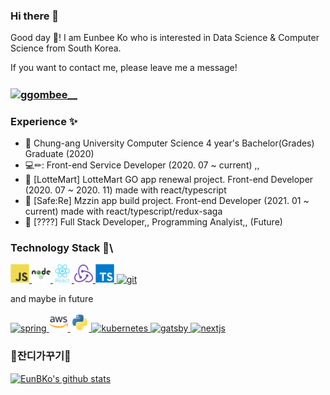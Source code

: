 ### Hi there 👋

Good day 🙂! 
I am Eunbee Ko who is interested in Data Science & Computer Science from South Korea.

If you want to contact me, please leave me a message!
<h3>
<a href="https://instagram.com/ggombee__" target="blank"><img align="center" src="https://cdn.jsdelivr.net/npm/simple-icons@3.0.1/icons/instagram.svg" alt="ggombee__" height="20" width="20" /></a>
</h3>
   
   
   
### Experience ✨

- :school: Chung-ang University Computer Science 4 year's Bachelor(Grades) Graduate (2020)
- 💻✏: Front-end Service Developer (2020. 07 ~ current) ,,
- :office: [LotteMart] LotteMart GO app renewal project. Front-end Developer (2020. 07 ~ 2020. 11)
made with react/typescript
- :office: [Safe:Re] Mzzin app build project. Front-end Developer (2021. 01 ~ current)
made with react/typescript/redux-saga
- :office: [????] Full Stack Developer,, Programming Analyist,, (Future)
   
   
   

### Technology Stack 🔭\
<p align="left">  
  <a href="https://developer.mozilla.org/en-US/docs/Web/JavaScript" target="_blank"> 
    <img src="https://raw.githubusercontent.com/devicons/devicon/master/icons/javascript/javascript-original.svg" alt="javascript" width="30" height="30"/> 
  </a> 
  <a href="https://nodejs.org" target="_blank"> 
    <img src="https://raw.githubusercontent.com/devicons/devicon/master/icons/nodejs/nodejs-original-wordmark.svg" alt="nodejs" width="30" height="30"/>
  </a>
  <a href="https://reactjs.org/" target="_blank"> 
    <img src="https://raw.githubusercontent.com/devicons/devicon/master/icons/react/react-original-wordmark.svg" alt="react" width="30" height="30"/>
  </a>
  <a href="https://redux.js.org" target="_blank">
    <img src="https://raw.githubusercontent.com/devicons/devicon/master/icons/redux/redux-original.svg" alt="redux" width="30" height="30"/>
  </a> 
  <a href="https://www.typescriptlang.org/" target="_blank"> 
    <img src="https://raw.githubusercontent.com/devicons/devicon/master/icons/typescript/typescript-original.svg" alt="typescript" width="30" height="30"/>
  </a>
  <a href="https://git-scm.com/" target="_blank">
<img src="https://www.vectorlogo.zone/logos/git-scm/git-scm-icon.svg" alt="git" width="30" height="30"/>
</a> 
</p>
   
   
and maybe in future
<p align="left">  
  <a href="https://spring.io/" target="_blank">
    <img src="https://www.vectorlogo.zone/logos/springio/springio-icon.svg" alt="spring" width="30" height="30"/> 
  </a>
  <a href="https://aws.amazon.com" target="_blank"> 
    <img src="https://raw.githubusercontent.com/devicons/devicon/master/icons/amazonwebservices/amazonwebservices-original-wordmark.svg" alt="aws" width="30" height="30"/>         </a>
  <a href="https://www.python.org" target="_blank">
    <img src="https://raw.githubusercontent.com/devicons/devicon/master/icons/python/python-original.svg" alt="python" width="30" height="30"/>
  </a>
  <a href="https://kubernetes.io" target="_blank"> 
    <img src="https://www.vectorlogo.zone/logos/kubernetes/kubernetes-icon.svg" alt="kubernetes" width="30" height="30"/> 
  </a>
  <a href="https://www.gatsbyjs.com/" target="_blank">
    <img src="https://www.vectorlogo.zone/logos/gatsbyjs/gatsbyjs-icon.svg" alt="gatsby" width="30" height="30"/>
  </a>
  <a href="https://nextjs.org/" target="_blank"> 
    <img src="https://cdn.worldvectorlogo.com/logos/nextjs-3.svg" alt="nextjs" width="30" height="30"/> 
  </a> 
</p>
   
   
   
### 🌱잔디가꾸기🌱
[![EunBKo's github stats](https://github-readme-stats.vercel.app/api?username=EunBKo)](https://github.com/EunBKo)

<!--
![Python](https://img.shields.io/badge/Python-00FFFF)
![Spring](https://img.shields.io/badge/Spring-00FF7F)
![Vuejs](https://img.shields.io/badge/Vuejs-4fc08d)
![Nestjs](https://img.shields.io/badge/Nestjs-ea2845)
![React](https://img.shields.io/badge/React-5F00FF)
![javascript](https://img.shields.io/badge/Javascript-FFE400)
![typescript](https://img.shields.io/badge/Typescript-0054FF)
![Nodejs](https://img.shields.io/badge/Nodejs-43853d)
 
<a href="https://unity.com/" target="_blank">
    <img src="https://www.vectorlogo.zone/logos/unity3d/unity3d-icon.svg" alt="unity" width="40" height="40"/> 
  </a>
 <a href="https://www.jenkins.io" target="_blank"> 
    <img src="https://www.vectorlogo.zone/logos/jenkins/jenkins-icon.svg" alt="jenkins" width="40" height="40"/> 
  </a> 

<a href="https://getbootstrap.com" target="_blank">
<img src="https://raw.githubusercontent.com/devicons/devicon/master/icons/bootstrap/bootstrap-plain-wordmark.svg" alt="bootstrap" width="40" height="40"/> 
</a> 
<a href="https://www.w3schools.com/css/" target="_blank">
<img src="https://raw.githubusercontent.com/devicons/devicon/master/icons/css3/css3-original-wordmark.svg" alt="css3" width="40" height="40"/>
</a>
 
<a href="https://www.w3.org/html/" target="_blank">
<img src="https://raw.githubusercontent.com/devicons/devicon/master/icons/html5/html5-original-wordmark.svg" alt="html5" width="40" height="40"/> 
</a> 
![AWS](https://img.shields.io/badge/AWS-8A2BE2)

Here are some ideas to get you started:

- 🔭 I’m currently working on ...
- 🌱 I’m currently learning ...
- 👯 I’m looking to collaborate on ...
- 🤔 I’m looking for help with ...
- 💬 Ask me about ...
- 📫 How to reach me: ...
- 😄 Pronouns: ...
- ⚡ Fun fact: ...
-->
